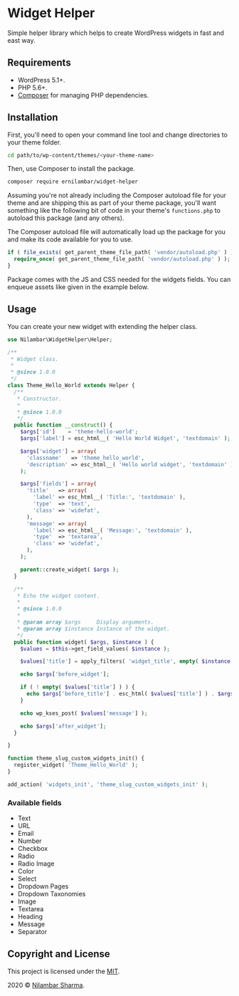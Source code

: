 # Widget Helper

Simple helper library which helps to create WordPress widgets in fast and east way.

## Requirements

* WordPress 5.1+.
* PHP 5.6+.
* [Composer](https://getcomposer.org/) for managing PHP dependencies.

## Installation

First, you'll need to open your command line tool and change directories to your theme folder.

```bash
cd path/to/wp-content/themes/<your-theme-name>
```

Then, use Composer to install the package.

```bash
composer require ernilambar/widget-helper
```

Assuming you're not already including the Composer autoload file for your theme and are shipping this as part of your theme package, you'll want something like the following bit of code in your theme's `functions.php` to autoload this package (and any others).

The Composer autoload file will automatically load up the package for you and make its code available for you to use.

```php
if ( file_exists( get_parent_theme_file_path( 'vendor/autoload.php' ) ) ) {
  require_once( get_parent_theme_file_path( 'vendor/autoload.php' ) );
}
```

Package comes with the JS and CSS needed for the widgets fields. You can enqueue assets like given in the example below.

## Usage

You can create your new widget with extending the helper class.

```php
use Nilambar\WidgetHelper\Helper;

/**
 * Widget class.
 *
 * @since 1.0.0
 */
class Theme_Hello_World extends Helper {
  /**
   * Constructor.
   *
   * @since 1.0.0
   */
  public function __construct() {
    $args['id']    = 'theme-hello-world';
    $args['label'] = esc_html__( 'Hello World Widget', 'textdomain' );

    $args['widget'] = array(
      'classname'   => 'theme_hello_world',
      'description' => esc_html__( 'Hello world widget', 'textdomain' ),
    );

    $args['fields'] = array(
      'title'   => array(
        'label' => esc_html__( 'Title:', 'textdomain' ),
        'type'  => 'text',
        'class' => 'widefat',
      ),
      'message' => array(
        'label' => esc_html__( 'Message:', 'textdomain' ),
        'type'  => 'textarea',
        'class' => 'widefat',
      ),
    );

    parent::create_widget( $args );
  }

  /**
   * Echo the widget content.
   *
   * @since 1.0.0
   *
   * @param array $args     Display arguments.
   * @param array $instance Instance of the widget.
   */
  public function widget( $args, $instance ) {
    $values = $this->get_field_values( $instance );

    $values['title'] = apply_filters( 'widget_title', empty( $instance['title'] ) ? '' : $instance['title'], $instance, $this->id_base );

    echo $args['before_widget'];

    if ( ! empty( $values['title'] ) ) {
      echo $args['before_title'] . esc_html( $values['title'] ) . $args['after_title'];
    }

    echo wp_kses_post( $values['message'] );

    echo $args['after_widget'];
  }

}

function theme_slug_custom_widgets_init() {
  register_widget( 'Theme_Hello_World' );
}

add_action( 'widgets_init', 'theme_slug_custom_widgets_init' );
```

### Available fields

* Text
* URL
* Email
* Number
* Checkbox
* Radio
* Radio Image
* Color
* Select
* Dropdown Pages
* Dropdown Taxonomies
* Image
* Textarea
* Heading
* Message
* Separator

## Copyright and License

This project is licensed under the [MIT](http://opensource.org/licenses/MIT).

2020 &copy; [Nilambar Sharma](https://www.nilambar.net).
